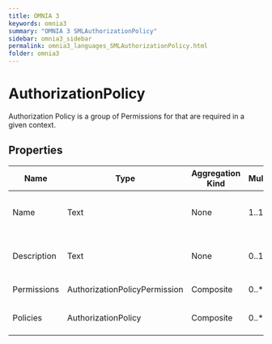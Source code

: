 ```yaml
---
title: OMNIA 3
keywords: omnia3
summary: "OMNIA 3 SMLAuthorizationPolicy"
sidebar: omnia3_sidebar
permalink: omnia3_languages_SMLAuthorizationPolicy.html
folder: omnia3
---
```


# AuthorizationPolicy
Authorization Policy is a group of Permissions for that are required in a given context.
## Properties

| Name | Type | Aggregation Kind | Multiplicity | Description |
| --------- | --------- | --------- | --------- | --------- |
| Name | Text | None | 1..1 | The name of the policy (unique identifier). |
| Description | Text | None | 0..1 | The textual explanation of the policy purpose. |
| Permissions | AuthorizationPolicyPermission | Composite | 0..* | List of permissions. |
| Policies | AuthorizationPolicy | Composite | 0..* | Child authorization policies. |


